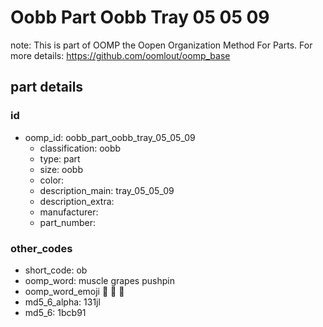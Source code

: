 # Oobb Part Oobb Tray 05 05 09  

note: This is part of OOMP the Oopen Organization Method For Parts. For more details: https://github.com/oomlout/oomp_base

##  part details





### id
* oomp_id: oobb_part_oobb_tray_05_05_09
  * classification: oobb
  * type: part
  * size: oobb
  * color: 
  * description_main: tray_05_05_09
  * description_extra: 
  * manufacturer: 
  * part_number: 

### other_codes
* short_code: ob
* oomp_word: muscle grapes pushpin
* oomp_word_emoji :muscle: :grapes: :pushpin:
* md5_6_alpha: 131jl
* md5_6: 1bcb91